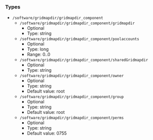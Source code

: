 
### Types

 - `/software/gridmapdir/gridmapdir_component`
    - `/software/gridmapdir/gridmapdir_component/gridmapdir`
        - Optional
        - Type: string
    - `/software/gridmapdir/gridmapdir_component/poolaccounts`
        - Optional
        - Type: long
        - Range: 0..0
    - `/software/gridmapdir/gridmapdir_component/sharedGridmapdir`
        - Optional
        - Type: string
    - `/software/gridmapdir/gridmapdir_component/owner`
        - Optional
        - Type: string
        - Default value: root
    - `/software/gridmapdir/gridmapdir_component/group`
        - Optional
        - Type: string
        - Default value: root
    - `/software/gridmapdir/gridmapdir_component/perms`
        - Optional
        - Type: string
        - Default value: 0755

